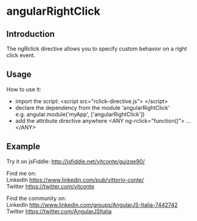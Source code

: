 angularRightClick
=================

<h2>Introduction</h2>

The ngRclick directive allows you to specify custom behavior on a right click event.

<h2>Usage</h2>

How to use it: 
<ul>
<li>import the script: &lt;script src="rclick-directive.js"&gt; &lt;/script&gt;</li>
<li>declare the dependency from the module 'angularRightClick' <BR/>
e.g. angular.module('myApp', ['angularRightClick'])
</li>
<li>add the attribute directive anywhere &lt;ANY ng-rclick="function()"&gt; ... &lt;/ANY&gt;</li>
</ul>

<h2>Example</h2>

Try it on jsFiddle: http://jsfiddle.net/vitconte/gujzqe90/

Find me on:<br/>
LinkedIn https://www.linkedin.com/pub/vittorio-conte/ <br/>
Twitter https://twitter.com/vitconte

Find the community on:<br/>
LinkedIn http://www.linkedin.com/groups/AngularJS-Italia-7442742 <br/>
Twitter https://twitter.com/AngularJSItalia
